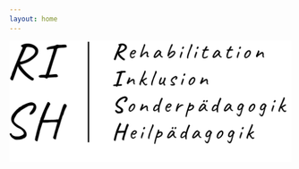 ```yaml
---
layout: home
---
```


![](https://github.com/PawelKulawiak/rish/blob/main/logo/logo.png?raw=true)  
